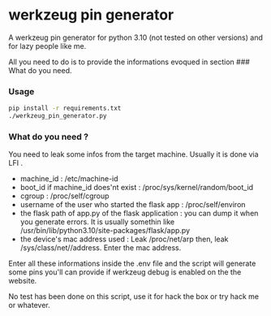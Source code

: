 # werkzeug pin generator

A werkzeug pin generator for python 3.10 (not tested on other versions) and for lazy people like me.

All you need to do is to provide the informations evoqued in section ### What do you need.

### Usage

```bash
pip install -r requirements.txt
./werkzeug_pin_generator.py
```

### What do you need ?

You need to leak some infos from the target machine. Usually it is done via LFI .

- machine_id : /etc/machine-id
- boot_id if machine_id does'nt exist : /proc/sys/kernel/random/boot_id
- cgroup : /proc/self/cgroup
- username of the user who started the flask app : /proc/self/environ
- the flask path of app.py of the flask application : you can dump it when you generate errors. It is usually somethin like /usr/bin/lib/python3.10/site-packages/flask/app.py
- the device's mac address used : Leak /proc/net/arp then, leak /sys/class/net/<device>/address. Enter the mac address.

Enter all these informations inside the .env file and the script will generate some pins you'll can provide if werkzeug debug is enabled on the the website.

No test has been done on this script, use it for hack the box or try hack me or whatever.
